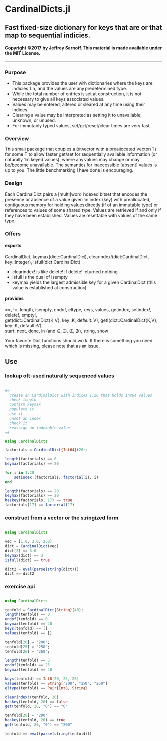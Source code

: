# CardinalDicts.jl
## Fast fixed-size dictionary for keys that are or that map to sequential indicies. 

#### Copyright &copy;2017 by Jeffrey Sarnoff.  This material is made available under the MIT License.
----------------------------------------------------------------


### Purpose
- This package provides the user with dictionaries where the keys are indicies 1:n, and the values are any predetermined type.    
- While the total number of entries is set at construction, it is not necessary to give all keys associated values.
- Values may be entered, altered or cleared at any time using their indices.
- Clearing a value may be interpreted as setting it to unavailable, unknown, or unused.
- For immutably typed values, set/get/reset/clear times are very fast.

### Overview
This small package that couples a BitVector with a preallocated Vector{T} for some T to allow faster get/set for sequentially available information (or naturally 1:n keyed values), where any values may change or may be/become unavailable.  The semantics for inaccessible [absent] values is up to you.  The little benchmarking I have done is encouraging.

### Design
Each CardinalDict pairs a [multi]word indexed bitset that encodes the presence or absence of a value given an index (key) with preallocated, contiguous memory for holding values directly (if of an immutable type) or references to values of some shared type.  Values are retrieved if and only if they have been established.  Values are resettable with values of the same type.

### Offers
#### exports
CardinalDict, keymax(dict::CardinalDict), clearindex!(dict:CardinalDict, key::Integer), isfull(dict:CardinalDict)
   - clearindex! is like delete! if delete! returned nothing   
   - isfull is the dual of isempty   
   - keymax yields the largest admissible key for a given CardinalDict (this value is established at construction)
#### provides
==, !=, length, isempty, endof, eltype, keys, values, getindex, setindex!, delete!, empty!,    
get(dict::CardinalDict{K,V}, key::K, default::V), get!(dict::CardinalDict{K,V}, key::K, default::V),    
start, next, done, in (and ∈, ∋, ∉, ∌), string, show    

Your favorite Dict functions should work.  If there is something you need which is missing, please note that as an issue.    

## Use

### lookup oft-used naturally sequenced values
```julia

#=
  create an CardinalDict with indices 1:20 that holds Int64 values
  check length
  confirm keymax
  populate it
  use it
  unset an index
  check it
  reassign an indexable value
=#

using CardinalDicts

factorials = CardinalDict{Int64}(20);

length(factorials) == 0
keymax(factorials) == 20

for i in 1:20
    setindex!(factorials, factorial(i), i)
end

length(factorials) == 20
keymax(factorials) == 20
haskey(factorials, 17) == true
factorials[17] == factorial(17)
```
### construct from a vector or the stringized form
```julia

using CardinalDicts

vec = [1.0, 3.0, 2.0]
dict = CardinalDict(vec)
dict[2] == 3.0
keymax(dict) == 3
isfull(dict) == true

dict2 = eval(parse(string(dict)))
dict == dict2
```

### exercise api
```julia

using CardinalDicts

tenfold = CardinalDict{String}(40);
length(tenfold) == 0
endof(tenfold) == 0
keymax(tenfold) == 40
keys(tenfold) == []
values(tenfold) == []

tenfold[20] = "200";
tenfold[25] = "250";
tenfold[26] = "260";

length(tenfold) == 3
endof(tenfold) == 26
keymax(tenfold) == 40

keys(tenfold) == Int8[20, 25, 26]
values(tenfold) == String["200", "250", "260"]
eltype(tenfold) == Pair{Int8, String}

clearindex!(tenfold, 20)
haskey(tenfold, 20) == false
get(tenfold, 20, "0") == "0"

tenfold[20] = "200"
haskey(tenfold, 20) == true
get(tenfold, 20, "0") == "200"

tenfold == eval(parse(string(tenfold)))
```
